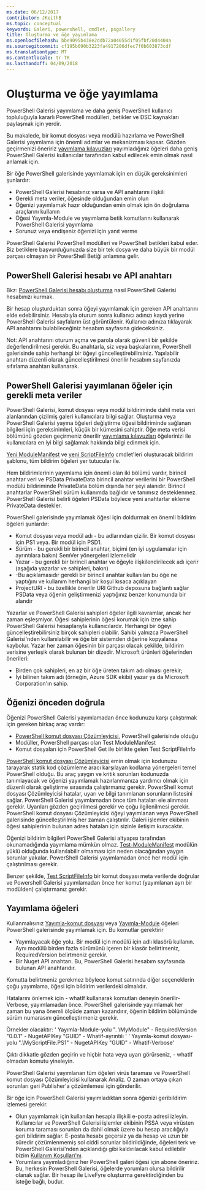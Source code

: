 ```yaml
---
ms.date: 06/12/2017
contributor: JKeithB
ms.topic: conceptual
keywords: Galeri, powershell, cmdlet, psgallery
title: Oluşturma ve öğe yayımlama
ms.openlocfilehash: bbe9095b438e2ddb72a04055d1f05fbf20d4404a
ms.sourcegitcommit: cf195b090b3223fa4917206dfec7f0b603873cdf
ms.translationtype: MT
ms.contentlocale: tr-TR
ms.lasthandoff: 04/09/2018
---
```

# <a name="creating-and-publishing-an-item"></a>Oluşturma ve öğe yayımlama
PowerShell Galerisi yayımlama ve daha geniş PowerShell kullanıcı topluluğuyla kararlı PowerShell modülleri, betikler ve DSC kaynakları paylaşmak için yerdir.

Bu makalede, bir komut dosyası veya modülü hazırlama ve PowerShell Galerisi yayımlama için önemli adımlar ve mekanizması kapsar.
Gözden geçirmenizi öneririz [yayımlama kılavuzları](https://msdn.microsoft.com/en-us/powershell/gallery/psgallery/psgallery-PublishingGuidelines) yayımladığınız öğeleri daha geniş PowerShell Galerisi kullanıcılar tarafından kabul edilecek emin olmak nasıl anlamak için.

Bir öğe PowerShell galerisinde yayımlamak için en düşük gereksinimleri şunlardır:

* PowerShell Galerisi hesabınız varsa ve API anahtarını ilişkili
* Gerekli meta veriler, öğesinde olduğundan emin olun
* Öğenizi yayımlamak hazır olduğundan emin olmak için ön doğrulama araçlarını kullanın
* Öğesi Yayımla-Module ve yayımlama betik komutlarını kullanarak PowerShell Galerisi yayımlama
* Sorunuz veya endişeniz öğenizi için yanıt verme

PowerShell Galerisi PowerShell modülleri ve PowerShell betikleri kabul eder.
Biz betiklere başvurduğunuzda size bir tek dosya ve daha büyük bir modül parçası olmayan bir PowerShell Betiği anlamına gelir.

## <a name="powershell-gallery-account-and-api-key"></a>PowerShell Galerisi hesabı ve API anahtarı
Bkz: [PowerShell Galerisi hesabı oluşturma](https://msdn.microsoft.com/en-us/powershell/gallery/psgallery/psgallery_creating_an_account) nasıl PowerShell Galerisi hesabınızı kurmak.

Bir hesap oluşturduktan sonra öğeyi yayımlamak için gereken API anahtarını elde edebilirsiniz.
Hesabıyla oturum sonra kullanıcı adınızı kaydı yerine PowerShell Galerisi sayfaların üst görüntülenir.
Kullanıcı adınıza tıklayarak API anahtarını bulabileceğiniz hesabım sayfasına gideceksiniz.

Not: API anahtarını oturum açma ve parola olarak güvenli bir şekilde değerlendirilmesi gerekir.
Bu anahtarla, siz veya başkalarının, PowerShell galerisinde sahip herhangi bir öğeyi güncelleştirebilirsiniz.
Yapılabilir anahtarı düzenli olarak güncelleştirilmesi önerilir hesabım sayfanızda sıfırlama anahtarı kullanarak.

## <a name="required-metadata-for-items-published-to-the-powershell-gallery"></a>PowerShell Galerisi yayımlanan öğeler için gerekli meta veriler

PowerShell Galerisi, komut dosyası veya modül bildiriminde dahil meta veri alanlarından çizilmiş galeri kullanıcılara bilgi sağlar.
Oluşturma veya PowerShell Galerisi yayına öğeleri değiştirme öğesi bildiriminde sağlanan bilgileri için gereksinimleri, küçük bir kümesini sahiptir.
Öğe meta verisi bölümünü gözden geçirmeniz önerilir [yayımlama kılavuzları](https://msdn.microsoft.com/en-us/powershell/gallery/psgallery/psgallery-PublishingGuidelines) öğelerinizi ile kullanıcılara en iyi bilgi sağlamak hakkında bilgi edinmek için.

[Yeni ModuleManifest](https://msdn.microsoft.com/en-us/powershell/gallery/psget/module/ModuleManifest-Reference) ve [yeni ScriptFileInfo](https://msdn.microsoft.com/en-us/powershell/gallery/psget/script/psget_new-scriptfileinfo) cmdlet'leri oluşturacak bildirim şablonu, tüm bildirim öğeleri yer tutucular ile.

Hem bildirimlerinin yayımlama için önemli olan iki bölümü vardır, birincil anahtar veri ve PSData PrivateData birincil anahtar verilerini bir PowerShell modülü bildiriminde PrivateData bölüm dışında her şeyi alanıdır.
Birincil anahtarlar PowerShell sürüm kullanımda bağlıdır ve tanımsız desteklenmez.
PowerShell Galerisi belirli öğeleri PSData böylece yeni anahtarlar ekleme PrivateData destekler.


PowerShell galerisinde yayımlamak öğesi için doldurmak en önemli bildirim öğeleri şunlardır:

* Komut dosyası veya modül adı - bu adlarından çizilir. Bir komut dosyası için PS1 veya. Bir modül için PSD1.
* Sürüm - bu gerekli bir birincil anahtar, biçimi (en iyi uygulamalar için ayrıntılara bakın) SemVer yönergeleri izlemelidir
* Yazar - bu gerekli bir birincil anahtar ve öğeyle ilişkilendirilecek adı içerir (aşağıda yazarlar ve sahipleri, bakın)
* -Bu açıklamasıdır gerekli bir birincil anahtar kullanılan bu öğe ne yaptığını ve kullanım herhangi bir koşul kısaca açıklayan
* ProjectURI - bu özellikle önerilir URI Github deposuna bağlantı sağlar PSData veya öğenin geliştirmenizi yaptığınız benzer konumunda bir alandır

Yazarlar ve PowerShell Galerisi sahipleri öğeler ilgili kavramlar, ancak her zaman eşleşmiyor.
Öğesi sahiplerinin öğesi korumak için izne sahip PowerShell Galerisi hesaplarıyla kullanıcılardır. Herhangi bir öğeyi güncelleştirebilirsiniz birçok sahipleri olabilir.
Sahibi yalnızca PowerShell Galerisi'nden kullanılabilir ve öğe bir sistemden diğerine kopyalansa kaybolur.
Yazar her zaman öğesinin bir parçası olacak şekilde, bildirim verisine yerleşik olarak bulunan bir dizedir.
Microsoft ürünleri öğelerinden önerileri:

* Birden çok sahipleri, en az bir öğe üreten takım adı olması gerekir;
* İyi bilinen takım adı (örneğin, Azure SDK ekibi) yazar ya da Microsoft Corporation'ın sahip.


## <a name="pre-validate-your-item"></a>Öğenizi önceden doğrula

Öğenizi PowerShell Galerisi yayımlamadan önce kodunuzu karşı çalıştırmak için gereken birkaç araç vardır:

* [PowerShell komut dosyası Çözümleyicisi](https://www.powershellgallery.com/packages/PSScriptAnalyzer/), PowerShell galerisinde olduğu
* Modüller, PowerShell parçası olan Test ModuleManifest
* Komut dosyaları için PowerShell Get ile birlikte gelen Test ScriptFileInfo

[PowerShell komut dosyası Çözümleyicisi](https://www.powershellgallery.com/packages/PSScriptAnalyzer/) emin olmak için kodunuzu tarayarak statik kod çözümleme aracı karşılayan kodlama yönergeleri temel PowerShell olduğu. Bu araç yaygın ve kritik sorunları kodunuzda tanımlayacak ve öğenizi yayımlamak hazırlanmanıza yardımcı olmak için düzenli olarak geliştirme sırasında çalıştırmanız gerekir.
PowerShell komut dosyası Çözümleyicisi hatalar, uyarı ve bilgi tanımlanan sorunların listesini sağlar.
PowerShell Galerisi yayımlamadan önce tüm hataları ele alınması gerekir. Uyarıları gözden geçirilmesi gerekir ve çoğu ilgilenilmesi gerekir.
PowerShell komut dosyası Çözümleyicisi öğeyi yayımlanan veya PowerShell galerisinde güncelleştirilmiş her zaman çalıştırılır.
Galeri işlemler ekibinin öğesi sahiplerinin bulunan adres hataları için sizinle iletişim kuracaktır.

Öğenizi bildirim bilgileri PowerShell Galerisi altyapısı tarafından okunamadığında yayımlama mümkün olmaz.
[Test-ModuleManifest](https://msdn.microsoft.com/en-us/powershell/reference/5.1/microsoft.powershell.core/test-modulemanifest) modülün yüklü olduğunda kullanılabilir olmaması için neden olacağından yaygın sorunlar yakalar. PowerShell Galerisi yayımlamadan önce her modül için çalıştırılması gerekir.

Benzer şekilde, [Test ScriptFileInfo](https://msdn.microsoft.com/en-us/powershell/gallery/psget/script/psget_test-scriptfileinfo) bir komut dosyası meta verilerde doğrular ve Powershell Galerisi yayımlamadan önce her komut (yayımlanan ayrı bir modülden) çalıştırmanız gerekir.


## <a name="publishing-items"></a>Yayımlama öğeleri

Kullanmalısınız [Yayımla-komut dosyası](https://msdn.microsoft.com/en-us/powershell/gallery/psget/script/psget_publish-script) veya [Yayımla-Module](https://msdn.microsoft.com/en-us/powershell/gallery/psget/module/psget_publish-module) öğeleri PowerShell galerisinde yayımlamak için.
Bu komutlar gerektirir

* Yayımlayacak öğe yolu. Bir modül için modülü için adlı klasörü kullanın. Aynı modülü birden fazla sürümünü içeren bir klasör belirtirseniz, RequiredVersion belirtmeniz gerekir.
* Bir Nuget API anahtarı. Bu, PowerShell Galerisi hesabım sayfasında bulunan API anahtarıdır.

Komutta belirtmeniz gerekmez böylece komut satırında diğer seçeneklerin çoğu yayımlama, öğesi için bildirim verilerdeki olmalıdır.

Hatalarını önlemek için - whatIf kullanarak komutları deneyin önerilir-Verbose, yayımlamadan önce.
PowerShell galerisinde yayımlamak her zaman bu yana önemli ölçüde zaman kazandırır, öğenin bildirim bölümünde sürüm numarasını güncelleştirmeniz gerekir.

Örnekler olacaktır: ' Yayımla-Module-yolu ". \MyModule" - RequiredVersion "0.0.1" - NugetAPIKey "GUID" - Whatif-ayrıntılı ' ' Yayımla-komut dosyası-yolu ".\MyScriptFile.PS1" - NugetAPIKey "GUID" - Whatif-Verbose'

Çıktı dikkatle gözden geçirin ve hiçbir hata veya uyarı görürseniz, - whatIf olmadan komutu yineleyin.

PowerShell Galerisi yayımlanan tüm öğeleri virüs taraması ve PowerShell komut dosyası Çözümleyicisi kullanarak Analiz.
O zaman ortaya çıkan sorunları geri Publisher'a çözümlemesi için gönderilir.

Bir öğe için PowerShell Galerisi yayımladıktan sonra öğenizi geribildirim izlemesi gerekir.

* Olun yayımlamak için kullanılan hesapla ilişkili e-posta adresi izleyin.
Kullanıcılar ve PowerShell Galerisi işlemler ekibinin PSSA veya virüsten koruma taraması sorunları da dahil olmak üzere bu hesap aracılığıyla geri bildirim sağlar.
E-posta hesabı geçersiz ya da hesap ve uzun bir süredir çözümlenmemiş sol ciddi sorunlar bildirildiğinde, öğeleri terk ve PowerShell Galerisi'nden açıklandığı gibi kaldırılacak kabul edilebilir bizim [Kullanım Koşulları'nı](https://www.powershellgallery.com/policies/Terms).
* Yorumlara yayımladığınız her PowerShell galeri öğesi için abone öneririz.
Bu, herkesin PowerShell Galerisi, öğelerde yorumları olursa bildirilir olanak sağlar.
Bir hesap ile LiveFyre oluşturma gerektirdiğinden bu isteğe bağlı, budur.